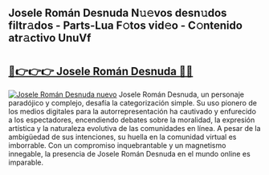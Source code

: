 ## Josele Román Desnuda N𝚞𝚎vos desn𝚞dos filtr𝚊dos - Parts-Lua F𝚘tos vid𝚎o - C𝚘ntenido atr𝚊ctivo UnuVf

# <h2><a href="http://mbb93al.tromn.icu/?c=Josele+Rom%c3%a1n+Desnuda">🔗👉👉👉 Josele Román Desnuda 🔗🔗</a></h2>

[![Josele Román Desnuda nuevo](https://i.imgur.com/pEAQMta.gif)](http://mbb93al.tromn.icu/?c=Josele+Rom%c3%a1n+Desnuda)
Josele Román Desnuda, un personaje paradójico y complejo, desafía la categorización simple. Su uso pionero de los medios digitales para la autorrepresentación ha cautivado y enfurecido a los espectadores, encendiendo debates sobre la moralidad, la expresión artística y la naturaleza evolutiva de las comunidades en línea. A pesar de la ambigüedad de sus intenciones, su huella en la comunidad virtual es imborrable. Con un compromiso inquebrantable y un magnetismo innegable, la presencia de Josele Román Desnuda en el mundo online es imparable.
